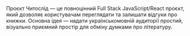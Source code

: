 Проєкт Читослід — це повноцінний Full Stack JavaScript/React проєкт, який дозволяє користувачам переглядати та залишати відгуки про книжки. Основна ідея — надати українськомовній аудиторії простий, візуально приємний простір для обміну думками про літературу.
